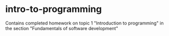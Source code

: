# intro-to-programming
Contains completed homework on topic 1 "Introduction to programming" in the section "Fundamentals of software development"
